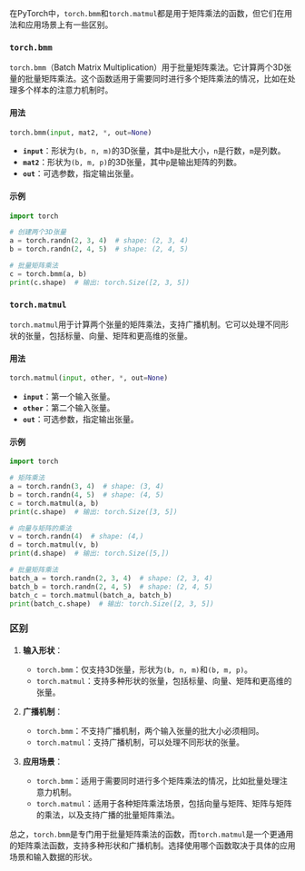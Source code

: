 在PyTorch中，`torch.bmm`和`torch.matmul`都是用于矩阵乘法的函数，但它们在用法和应用场景上有一些区别。

### `torch.bmm`

`torch.bmm`（Batch Matrix Multiplication）用于批量矩阵乘法。它计算两个3D张量的批量矩阵乘法。这个函数适用于需要同时进行多个矩阵乘法的情况，比如在处理多个样本的注意力机制时。

#### 用法

```python
torch.bmm(input, mat2, *, out=None)
```

- **`input`**：形状为`(b, n, m)`的3D张量，其中`b`是批大小，`n`是行数，`m`是列数。
- **`mat2`**：形状为`(b, m, p)`的3D张量，其中`p`是输出矩阵的列数。
- **`out`**：可选参数，指定输出张量。

#### 示例

```python
import torch

# 创建两个3D张量
a = torch.randn(2, 3, 4)  # shape: (2, 3, 4)
b = torch.randn(2, 4, 5)  # shape: (2, 4, 5)

# 批量矩阵乘法
c = torch.bmm(a, b)
print(c.shape)  # 输出: torch.Size([2, 3, 5])
```

### `torch.matmul`

`torch.matmul`用于计算两个张量的矩阵乘法，支持广播机制。它可以处理不同形状的张量，包括标量、向量、矩阵和更高维的张量。

#### 用法

```python
torch.matmul(input, other, *, out=None)
```

- **`input`**：第一个输入张量。
- **`other`**：第二个输入张量。
- **`out`**：可选参数，指定输出张量。

#### 示例

```python
import torch

# 矩阵乘法
a = torch.randn(3, 4)  # shape: (3, 4)
b = torch.randn(4, 5)  # shape: (4, 5)
c = torch.matmul(a, b)
print(c.shape)  # 输出: torch.Size([3, 5])

# 向量与矩阵的乘法
v = torch.randn(4)  # shape: (4,)
d = torch.matmul(v, b)
print(d.shape)  # 输出: torch.Size([5,])

# 批量矩阵乘法
batch_a = torch.randn(2, 3, 4)  # shape: (2, 3, 4)
batch_b = torch.randn(2, 4, 5)  # shape: (2, 4, 5)
batch_c = torch.matmul(batch_a, batch_b)
print(batch_c.shape)  # 输出: torch.Size([2, 3, 5])
```

### 区别

1. **输入形状**：
   - `torch.bmm`：仅支持3D张量，形状为`(b, n, m)`和`(b, m, p)`。
   - `torch.matmul`：支持多种形状的张量，包括标量、向量、矩阵和更高维的张量。

2. **广播机制**：
   - `torch.bmm`：不支持广播机制，两个输入张量的批大小必须相同。
   - `torch.matmul`：支持广播机制，可以处理不同形状的张量。

3. **应用场景**：
   - `torch.bmm`：适用于需要同时进行多个矩阵乘法的情况，比如批量处理注意力机制。
   - `torch.matmul`：适用于各种矩阵乘法场景，包括向量与矩阵、矩阵与矩阵的乘法，以及支持广播的批量矩阵乘法。

总之，`torch.bmm`是专门用于批量矩阵乘法的函数，而`torch.matmul`是一个更通用的矩阵乘法函数，支持多种形状和广播机制。选择使用哪个函数取决于具体的应用场景和输入数据的形状。
